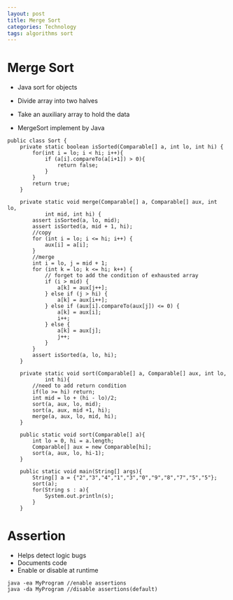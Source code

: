 ```yaml
---
layout: post
title: Merge Sort
categories: Technology
tags: algorithms sort
---
```


Merge Sort
===
- Java sort for objects
- Divide array into two halves
- Take an auxiliary array to hold the data

- MergeSort implement by Java

```
public class Sort {
	private static boolean isSorted(Comparable[] a, int lo, int hi) {
		for(int i = lo; i < hi; i++){
			if (a[i].compareTo(a[i+1]) > 0){
				return false;
			}
		}
		return true;
	}

	private static void merge(Comparable[] a, Comparable[] aux, int lo,
			int mid, int hi) {
		assert isSorted(a, lo, mid);
		assert isSorted(a, mid + 1, hi);
		//copy
		for (int i = lo; i <= hi; i++) {
			aux[i] = a[i];
		}
		//merge
		int i = lo, j = mid + 1;
		for (int k = lo; k <= hi; k++) {
			// forget to add the condition of exhausted array
			if (i > mid) {
				a[k] = aux[j++];
			} else if (j > hi) {
				a[k] = aux[i++];
			} else if (aux[i].compareTo(aux[j]) <= 0) {
				a[k] = aux[i];
				i++;
			} else {
				a[k] = aux[j];
				j++;
			}
		}
		assert isSorted(a, lo, hi);
	}
	
	private static void sort(Comparable[] a, Comparable[] aux, int lo,
			int hi){
		//need to add return condition
		if(lo >= hi) return;
		int mid = lo + (hi - lo)/2;
		sort(a, aux, lo, mid);
		sort(a, aux, mid +1, hi);
		merge(a, aux, lo, mid, hi);
	}
	
	public static void sort(Comparable[] a){
		int lo = 0, hi = a.length;
		Comparable[] aux = new Comparable[hi];
		sort(a, aux, lo, hi-1);
	}
	
	public static void main(String[] args){
		String[] a = {"2","3","4","1","3","0","9","8","7","5","5"};
		sort(a);
		for(String s : a){
			System.out.println(s);
		}
 	}

```

Assertion
==
- Helps detect logic bugs
- Documents code
- Enable or disable at runtime

```
java -ea MyProgram //enable assertions
java -da MyProgram //disable assertions(default)
````



	